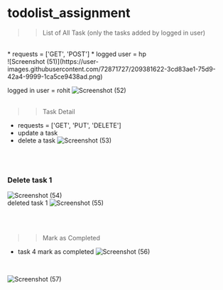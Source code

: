# todolist_assignment

>> List of All Task (only the tasks added by logged in user)
</br>
* requests = ['GET', 'POST']
* logged user = hp
</br>
![Screenshot (51)](https://user-images.githubusercontent.com/72871727/209381622-3cd83ae1-75d9-42a4-9999-1ca5ce9438ad.png)
</br>

logged in user = rohit
![Screenshot (52)](https://user-images.githubusercontent.com/72871727/209382643-f12dbe83-0c99-4701-9463-aac50c083dfd.png)
</br>
</br>
>> Task Detail

* requests = ['GET', 'PUT', 'DELETE']
* update a task
* delete a task
![Screenshot (53)](https://user-images.githubusercontent.com/72871727/209383478-7e36b310-ba05-4cf9-a80d-9f631690acca.png)

</br>
</br>

### Delete task 1 
![Screenshot (54)](https://user-images.githubusercontent.com/72871727/209383703-55172cad-ae44-41ab-a8a1-35332b85d6d5.png)
</br>
deleted task 1
![Screenshot (55)](https://user-images.githubusercontent.com/72871727/209383944-062a1441-7d01-49e4-b210-2f9d316f6c9b.png)

</br>
</br>

>> Mark as Completed
* task 4 mark as completed
![Screenshot (56)](https://user-images.githubusercontent.com/72871727/209384187-ca0c49cf-1b65-42dd-809a-06a357893d25.png)
</br>

![Screenshot (57)](https://user-images.githubusercontent.com/72871727/209384259-03a0e8c2-3d5b-4db4-bb39-843ea3af644a.png)
</br>

